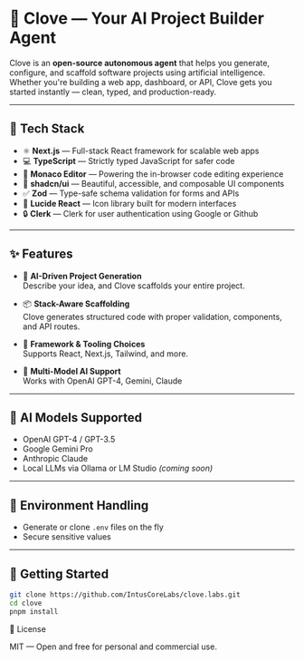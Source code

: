 # 🌿 Clove — Your AI Project Builder Agent

Clove is an **open-source autonomous agent** that helps you generate, configure, and scaffold software projects using artificial intelligence. Whether you're building a web app, dashboard, or API, Clove gets you started instantly — clean, typed, and production-ready.

---

## 🧪 Tech Stack

- ⚛️ **Next.js** — Full-stack React framework for scalable web apps  
- 💻 **TypeScript** — Strictly typed JavaScript for safer code  
- 🧩 **Monaco Editor** — Powering the in-browser code editing experience  
- 🎨 **shadcn/ui** — Beautiful, accessible, and composable UI components  
- ✅ **Zod** — Type-safe schema validation for forms and APIs  
- 🔗 **Lucide React** — Icon library built for modern interfaces
- 🔒 **Clerk** —  Clerk for user authentication using Google or Github

---

## ✨ Features

- 🧠 **AI-Driven Project Generation**  
  Describe your idea, and Clove scaffolds your entire project.

- 📦 **Stack-Aware Scaffolding**  
  Clove generates structured code with proper validation, components, and API routes.

- 🧱 **Framework & Tooling Choices**  
  Supports React, Next.js, Tailwind, and more.

- 🤖 **Multi-Model AI Support**  
  Works with OpenAI GPT-4, Gemini, Claude

---

## 🧠 AI Models Supported

- OpenAI GPT-4 / GPT-3.5
- Google Gemini Pro
- Anthropic Claude
- Local LLMs via Ollama or LM Studio *(coming soon)*

---

## 🔐 Environment Handling

- Generate or clone `.env` files on the fly  
- Secure sensitive values  

---

## 🚀 Getting Started

```bash
git clone https://github.com/IntusCoreLabs/clove.labs.git
cd clove
pnpm install

```
📄 License

MIT — Open and free for personal and commercial use.
